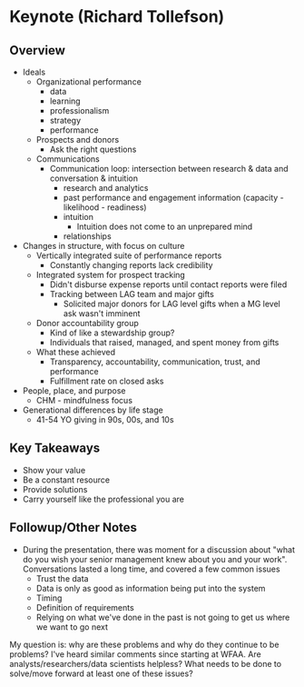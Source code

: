 # Keynote (Richard Tollefson)


## Overview

- Ideals
    + Organizational performance
        * data
        * learning
        * professionalism
        * strategy
        * performance
    + Prospects and donors
        * Ask the right questions
    + Communications
        * Communication loop: intersection between research & data and conversation & intuition
            - research and analytics
            - past performance and engagement information (capacity - likelihood - readiness)
            - intuition
                + Intuition does not come to an unprepared mind
            - relationships
- Changes in structure, with focus on culture
    + Vertically integrated suite of performance reports
        * Constantly changing reports lack credibility
    + Integrated system for prospect tracking 
        * Didn't disburse expense reports until contact reports were filed
        * Tracking between LAG team and major gifts
            - Solicited major donors for LAG level gifts when a MG level ask wasn't imminent
    + Donor accountability group
        * Kind of like a stewardship group?
        * Individuals that raised, managed, and spent money from gifts
    + What these achieved
        * Transparency, accountability, communication, trust, and performance
        * Fulfillment rate on closed asks
- People, place, and purpose
    + CHM - mindfulness focus
- Generational differences by life stage
    + 41-54 YO giving in 90s, 00s, and 10s

## Key Takeaways

- Show your value
- Be a constant resource
- Provide solutions
- Carry yourself like the professional you are

## Followup/Other Notes

- During the presentation, there was moment for a discussion about "what do you wish your senior management knew about you and your work". Conversations lasted a long time, and covered a few common issues
    + Trust the data
    + Data is only as good as information being put into the system
    + Timing
    + Definition of requirements
    + Relying on what we've done in the past is not going to get us where we want to go next

My question is: why are these problems and why do they continue to be problems? I've heard similar comments since starting at WFAA. Are analysts/researchers/data scientists helpless? What needs to be done to solve/move forward at least one of these issues? 